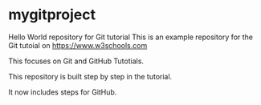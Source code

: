 # mygitproject
Hello World repository for Git tutorial
This is an example repository for the Git tutoial on https://www.w3schools.com

This focuses on Git and GitHub Tutotials.

This repository is built step by step in the tutorial.

It now includes steps for GitHub.
